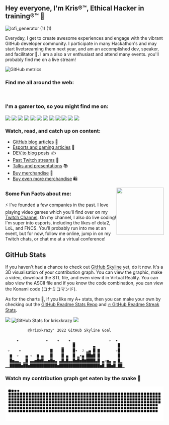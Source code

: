## Hey everyone, I'm Kris®™, Ethical Hacker in training®™ 👋


![lofi_generator (1) (1)](https://user-images.githubusercontent.com/75515498/150048632-5781c201-e01f-410c-b67e-ff3bd59a74d6.png)
<!--
**MishManners/MishManners** is a ✨ _special_ ✨ repository because its `README.md` (this file) appears on your GitHub profile. -->
<!-- <img src=""> this is another way you can add in images -->
Everyday, I get to create awesome experiences and engage with the vibrant GitHub developer community. I participate in many Hackathon's and may start livetsreaming them next year, and am an accomplished dev, speaker, and facilitator :microphone:. I am a also a vr enthusiast and attend many events. you'll probably find me on a live stream!

<!-- ![2021-08-10 20-43-14 2021-08-10 20_45_32](https://user-images.githubusercontent.com/36594527/131284497-24a6db5f-d86d-4548-81cc-fa6aa186892c.gif) -->
![GitHub metrics](https://metrics.lecoq.io/krisxkrazy)  

### Find me all around the web:

<p align="left">
<a href="http://twitter.com/krisxkrazy" target="blank"><img align="center" src="https://github.com/mishmanners/MishManners/blob/master/socials/twitter%20(2).png" alt="" height="30" /></a>
<a href="http://linkedin.com/in/krisxkrazy" target="blank"><img align="center" src="https://github.com/mishmanners/MishManners/blob/master/socials/transparent-Linkedin-logo-icon.png" alt="" height="30" /></a>
<a href="http://instagram.com/krisxkrazy" target="blank"><img align="center" src="https://github.com/mishmanners/MishManners/blob/master/socials/instagram.png" alt="" height="30" /></a>
<a href="http://twitch.tv/krisxkrazy" target="blank"><img align="center" src="https://github.com/mishmanners/MishManners/blob/master/socials/twitch.png" alt="" height="30" /></a>
<a href="http://youtube.com/c/UCw7SdwMQPah_SHl2VELFyEQ" target="blank"><img align="center" src="https://github.com/mishmanners/MishManners/blob/master/socials/youtube.png" alt="" height="30" /></a>
<a href="http://krisxkrazy.com" target="blank"><img align="center" src="https://github.com/mishmanners/MishManners/blob/master/socials/chrome.png" alt="" height="30" /></a>
<a href="https://hackathongoddess.wordpress.com/" target="blank"><img align="center" src="https://github.com/mishmanners/MishManners/blob/master/socials/chrome.png" alt="" height="30" /></a>
<a href="https://dev.to/krisxkrazy" target="blank"><img align="center" src="https://github.com/mishmanners/MishManners/blob/master/socials/devto.png" alt="" height="30" /></a>
</p>

<!-- TODO add in the rest of the URLs here -->
### I'm a gamer too, so you might find me on:
<a href="https://discordapp.com/invite/code" target="blank"><img align="center" src="https://github.com/mishmanners/MishManners/blob/master/Game%20Icons/discord.png" height="30" /></a>
<a href=" " target="blank"><img align="center" src="https://github.com/mishmanners/MishManners/blob/master/Game%20Icons/ESO.png" height="30" /></a> 
<a href=" " target="blank"><img align="center" src="https://github.com/mishmanners/MishManners/blob/master/Game%20Icons/Epic.png" height="30" /></a> 
<a href=" " target="blank"><img align="center" src="https://github.com/mishmanners/MishManners/blob/master/Game%20Icons/LoL.png" height="30" /></a>
<a href=" " target="blank"><img align="center" src="https://github.com/mishmanners/MishManners/blob/master/Game%20Icons/Battlenet.png" height="30" /></a>
<a href=" " target="blank"><img align="center" src="https://github.com/mishmanners/MishManners/blob/master/Game%20Icons/Xbox.png" height="30" /></a> 
<a href=" " target="blank"><img align="center" src="https://github.com/mishmanners/MishManners/blob/master/Game%20Icons/PS.png" height="30" /></a> 
<a href="" target="blank"><img align="center" src="https://github.com/mishmanners/MishManners/blob/master/Game%20Icons/PoGo.png" height="30" /></a> 
<a href="" target="blank"><img align="center" src="https://github.com/mishmanners/MishManners/blob/master/Game%20Icons/Shadowverse.png" height="30" /></a> 
<a href="" target="blank"><img align="center" src="https://github.com/mishmanners/MishManners/blob/master/Game%20Icons/Steam.png" height="30" /></a>
<a href="" target="blank"><img align="center" src="https://github.com/mishmanners/MishManners/blob/master/Game%20Icons/Switch.png" height="30" /></a>
<a href="" target="blank"><img align="center" src="https://github.com/mishmanners/MishManners/blob/master/Game%20Icons/arena.png" height="30" /></a>

<!--
## Listening too 🎧 Need to fix this.

[![Spotify](https://mishmanners.vercel.app/api/spotify)](https://open.spotify.com/user/22a52oj3e5hnylnh2ua2e6loy) --!>

<!--

- [Twitter](http://twitter.com/krisxkrazy) :bird:
- [Instagram](http://instagram.com/krisxkrazy) 📸
- [Twitch](http://twitch.tv/krisxkrazy) 📺 
- [LinkedIn](http://linkedin.com/in/krisxkrazy) 👩‍💻
- [YouTube](http://youtube.com/c/krisxkrazy) 📽 
- [KrisKrazy®™ website](http://kriskrazy.com) 🌐 
- [Kris Krazy®™ blog](https://kriskrazy.com/blog) 🌐

-->

### Watch, read, and catch up on content:
- [GitHub blog articles](https://github.blog/) :book:
- [Esports and gaming articles](https://www.kriskrazy.com/blog) :notebook:
- [DEV.to blog posts](https://dev.to/krisxkrazy) ✍️
- [Past Twitch streams](https://www.twitch.tv/krisxkrazy/videos?filter=highlights&sort=time) :bookmark:
- [Talks and presentations](https://kriskrazy.com/recorded-presentations/) :books:
- [Buy merchandise]() 🛒
- [Buy even more merchandise]() 🛍️

<img align="right" width="150" height="150" src="https://user-images.githubusercontent.com/75515498/141416223-1c183d00-b171-4d1a-b3c2-1c8b71997551.png"></a>
### Some Fun Facts about me:
:zap: I've founded a few companies in the past. I love playing video games which you'll find over on my [Twitch Channel](https://www.twitch.tv/krisxkrazy). On my channel, I also do live coding! I'm super into esports, including the likes of dota2, LoL, and FNCS. You'll probably run into me at an event, but for now, follow me online, jump in on my Twitch chats, or chat me at a virtual conference!

## GitHub Stats

If you haven't had a chance to check out [GitHub Skyline](https://skyline.github.com/) yet, do it now. It's a 3D visualisation of your contribution graph. You can view the graphic, make a video, download the STL file, and even view it in Virtual Reality. You can also view the ASCII file and if you know the code combination, you can view the Konami code (コナミコマンド).

As for the charts 🥧, if you like my A+ stats, then you can make your own by checking out the [GitHub Readme Stats Repo](https://github.com/anuraghazra/github-readme-stats) and [🔥 GitHub Readme Streak Stats](https://github-readme-streak-stats.herokuapp.com/demo/).

<img src="https://user-images.githubusercontent.com/75515498/133912630-04ea290f-089c-4756-8313-b6447b153024.gif" width="700">

<img src="https://github-readme-stats.vercel.app/api?username=krisxkrazy&show_icons=true&include_all_commits=true&count_private=true&theme=jolly&layout=compact" alt="GitHub Stats for krisxkrazy" width="700">

<img src="https://github-readme-streak-stats.herokuapp.com/?user=krisxkrazy&theme=jolly" width="700">

``` 
          @krisxkrazy' 2022 GitHub Skyline Goal         

     ✦            ✦    ✦    ✦ ▁               ✧  ✦   
                         ▁    █        ▃          █  
 ✧    ✦             ▇    █    █✦  ☽ ▂▄ █ ▇       ✧█  
  ▆  ✧   ▄ ✧  ▆ ▄   █    █ ▄  █ ▂✦▄ ██▆█ █        █  
  █▅▃▃▁ ▁█ ▃▃▅█▆█▃▃▅█▅▃ ▃█▃█▃▃█▅█▅█▆████▃█ ▃✧▅▃ ▃ █▁ 
▁▁█████▅██▅████████████▅██████████████████▅█▁██▅█▁██▁

```

<!-- [![trophy](https://github-profile-trophy.vercel.app/?username=mishmanners&theme=radical)](https://github.com/ryo-ma/github-profile-trophy) ONLY if I want to show the trophy things here -->

### Watch my contribution graph get eaten by the snake 🐍

<!-- platane/snk works, it just puts it on a new branch -->
![mishmanners snake gif](https://github.com/mishmanners/MishManners/blob/output/github-contribution-grid-snake.svg)
